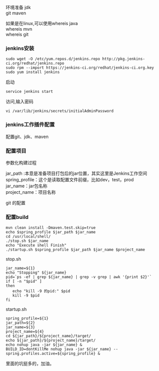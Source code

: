 环境准备
jdk  
git
maven

如果是在linux,可以使用whereis java  
whereis mvn   
whereis git  

### jenkins安装  
```
sudo wget -O /etc/yum.repos.d/jenkins.repo http://pkg.jenkins-ci.org/redhat/jenkins.repo
sudo rpm --import https://jenkins-ci.org/redhat/jenkins-ci.org.key
sudo yum install jenkins
```
启动
```
service jenkins start
```
访问,输入密码
```
vi /var/lib/jenkins/secrets/initialAdminPassword
```
### jenkins工作插件配置  
配置git、jdk、maven

### 配置项目
参数化构建过程

jar_path :本意是准备项目打包后的jar位置，其实这里是Jenkins工作空间  
spring_profile：这个是读取配置文件前缀，比如dev，test，prod  
jar_name：jar包名称  
project_name：项目名称  

git 的配置  

### 配置build
```
mvn clean install -Dmaven.test.skip=true
echo $spring_profile $jar_path $jar_name
cd /usr/local/shell/
./stop.sh $jar_name
echo "Execute shell Finish"
./startup.sh $spring_profile $jar_path $jar_name $project_name
```

stop.sh
```
jar_name=${1}
echo "Stopping" ${jar_name}
pid=`ps -ef | grep ${jar_name} | grep -v grep | awk '{print $2}'`
if [ -n "$pid" ]
then
   echo "kill -9 的pid:" $pid
   kill -9 $pid
fi
```
startup.sh
```
spring_profile=${1}
jar_path=${2}
jar_name=${3}
project_name=${4}
cd ${jar_path}/${project_name}/target/
echo ${jar_path}/${project_name}/target/
echo nohup java -jar ${jar_name} &
BUILD_ID=dontKillMe nohup java -jar ${jar_name} --spring.profiles.active=${spring_profile} &
```

里面的坑挺多的，加油。

